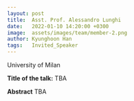 ```yaml
---
layout: post
title:  Asst. Prof. Alessandro Lunghi
date:   2022-01-10 14:20:00 +0300
image:  assets/images/team/member-2.png
author: Kyunghoon Han
tags:   Invited_Speaker
---
```

University of Milan

**Title of the talk:** TBA

**Abstract**
TBA
